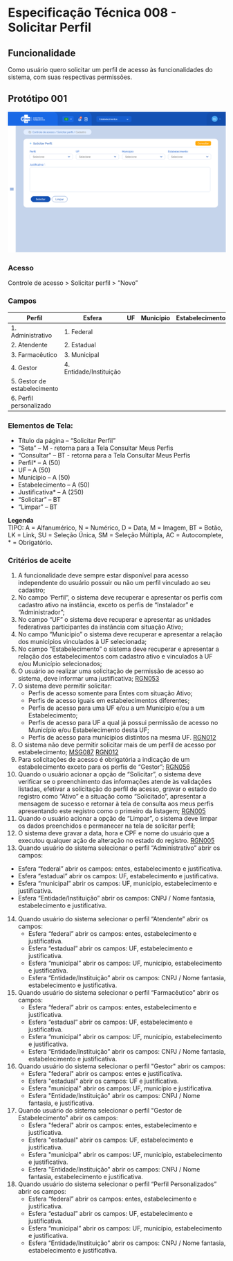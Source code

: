 # Especificação Técnica 008 - Solicitar Perfil

## Funcionalidade
Como usuário quero solicitar um perfil de acesso às funcionalidades do sistema, com suas respectivas permissões. 

## Protótipo 001
![alt text](../imagens/ete-008-prot-001.png)

### Acesso
Controle de acesso > Solicitar perfil > ”Novo”

### Campos

|Perfil                       |Esfera|UF|Município|Estabelecimento|Justificativa|
|-----------------------------|----------------|--|---------|---------------|-------------|
|1. Administrativo            |1. Federal      |  |         |               |                       |
|2. Atendente                 |2. Estadual     |  |         |               |                       |
|3. Farmacêutico              |3. Municipal     |  |         |               |                       |
|4. Gestor                    |4. Entidade/Instituição       |  |         |               |                       | 
|5. Gestor de estabelecimento |
|6. Perfil personalizado      | 

### Elementos de Tela:
* Título da página – “Solicitar Perfil” 
* “Seta” – M - retorna para a Tela Consultar Meus Perfis 
* “Consultar” – BT - retorna para a Tela Consultar Meus Perfis 
* Perfil* – A (50) 
* UF – A (50) 
* Município – A (50) 
* Estabelecimento – A (50) 
* Justificativa* – A (250) 
* “Solicitar” – BT 
* “Limpar” – BT 

**Legenda**  
TIPO: A = Alfanumérico, N = Numérico, D = Data, M = Imagem, BT = Botão, LK = Link, SU = Seleção Única, SM = Seleção Múltipla, AC = Autocomplete, * = Obrigatório. 

### Critérios de aceite 
1. A funcionalidade deve sempre estar disponível para acesso independente do usuário possuir ou não um perfil vinculado ao seu cadastro; 
2. No campo ‘Perfil”, o sistema deve recuperar e apresentar os perfis com cadastro ativo na instância, exceto os perfis de “Instalador” e “Administrador”; 
3. No campo “UF” o sistema deve recuperar e apresentar as unidades federativas participantes da instância com situação Ativo; 
4. No campo “Município” o sistema deve recuperar e apresentar a relação dos municípios vinculados à UF selecionada; 
5. No campo “Estabelecimento” o sistema deve recuperar e apresentar a relação dos estabelecimentos com cadastro ativo e vinculados à UF e/ou Município selecionados; 
6. O usuário ao realizar uma solicitação de permissão de acesso ao sistema, deve informar uma justificativa; [RGN053](DocumentoDeRegrasv2.md#rgn053) 
7. O sistema deve permitir solicitar: 
      * Perfis de acesso somente para Entes com situação Ativo;
      * Perfis de acesso iguais em estabelecimentos diferentes;  
      * Perfis de acesso para uma UF e/ou a um Município e/ou a um Estabelecimento;  
      * Perfis de acesso para UF a qual já possui permissão de acesso no Município e/ou Estabelecimento desta UF;
      * Perfis de acesso para municípios distintos na mesma UF. [RGN012](DocumentoDeRegrasv2.md#rgn012) 
8. O sistema não deve permitir solicitar mais de um perfil de acesso por estabelecimento; [MSG087](DocumentoDeMensagensv2.md#msg087) [RGN012](DocumentoDeRegrasv2.md#rgn012) 
9. Para solicitações de acesso é obrigatória a indicação de um estabelecimento exceto para os perfis de “Gestor”; [RGN056](DocumentoDeRegrasv2.md#rgn056) 
10. Quando o usuário acionar a opção de “Solicitar”, o sistema deve verificar se o preenchimento das informações atende às validações listadas, efetivar a solicitação do perfil de acesso, gravar o estado do registro como “Ativo” e a situação como “Solicitado”, apresentar a mensagem de sucesso e retornar à tela de consulta aos meus perfis apresentando este registro como o primeiro da listagem; [RGN005](DocumentoDeRegrasv2.md#rgn005) 
11. Quando o usuário acionar a opção de “Limpar”, o sistema deve limpar os dados preenchidos e permanecer na tela de solicitar perfil;  
12. O sistema deve gravar a data, hora e CPF e nome do usuário que a executou qualquer ação de alteração no estado do registro. [RGN005](DocumentoDeRegrasv2.md#rgn005) 
13. Quando usuário do sistema selecionar o perfil “Administrativo” abrir os campos: 
* Esfera “federal” abrir os campos: entes, estabelecimento e justificativa.  
* Esfera “estadual” abrir os campos: UF, estabelecimento e justificativa. 
* Esfera “municipal” abrir os campos: UF, município, estabelecimento e justificativa. 
* Esfera “Entidade/Instituição” abrir os campos: CNPJ / Nome fantasia, estabelecimento e justificativa.  
14. Quando usuário do sistema selecionar o perfil “Atendente” abrir os campos: 
      * Esfera “federal” abrir os campos: entes, estabelecimento e justificativa.  
      * Esfera “estadual” abrir os campos: UF, estabelecimento e justificativa. 
      * Esfera “municipal” abrir os campos: UF, município, estabelecimento e justificativa. 
      * Esfera “Entidade/Instituição” abrir os campos: CNPJ / Nome fantasia, estabelecimento e justificativa.  
15. Quando usuário do sistema selecionar o perfil “Farmacêutico” abrir os campos: 
      * Esfera “federal” abrir os campos: entes, estabelecimento e justificativa.  
      * Esfera “estadual” abrir os campos: UF, estabelecimento e justificativa. 
      * Esfera “municipal” abrir os campos: UF, município, estabelecimento e justificativa. 
      * Esfera “Entidade/Instituição” abrir os campos: CNPJ / Nome fantasia, estabelecimento e justificativa.
16. Quando usuário do sistema selecionar o perfil "Gestor" abrir os campos:
      * Esfera "federal" abrir os campos: entes e justificativa.
      * Esfera "estadual" abrir os campos: UF e justificativa.
      * Esfera "municipal" abrir os campos: UF, município e justificativa.
      * Esfera "Entidade/Instituição" abrir os campos: CNPJ / Nome fantasia, e justificativa.
17. Quando usuário do sistema selecionar o perfil "Gestor de Estabelecimento" abrir os campos:
      * Esfera "federal" abrir os campos: entes, estabelecimento e justificativa.
      * Esfera "estadual" abrir os campos: UF, estabelecimento e justificativa.
      * Esfera "municipal" abrir os campos: UF, município, estabelecimento e justificativa.
      * Esfera "Entidade/Instituição" abrir os campos: CNPJ / Nome fantasia, estabelecimento e justificativa.
18. Quando usuário do sistema selecionar o perfil “Perfil Personalizados” abrir os campos: 
      * Esfera “federal” abrir os campos: entes, estabelecimento e justificativa.  
      * Esfera “estadual” abrir os campos: UF, estabelecimento e justificativa. 
      * Esfera “municipal” abrir os campos: UF, município, estabelecimento e justificativa. 
      * Esfera “Entidade/Instituição” abrir os campos: CNPJ / Nome fantasia, estabelecimento e justificativa.  

